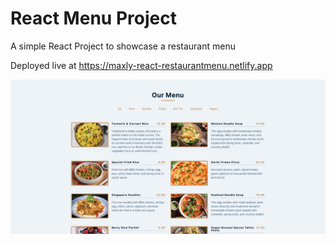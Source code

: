 # React Menu Project

A simple React Project to showcase a restaurant menu

Deployed live at https://maxly-react-restaurantmenu.netlify.app

![](SitePreview.jpg)